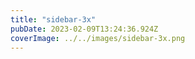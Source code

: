 ```yaml
---
title: "sidebar-3x"
pubDate: 2023-02-09T13:24:36.924Z
coverImage: ../../images/sidebar-3x.png
---
```

